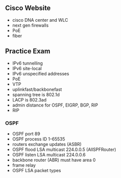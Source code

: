 ## Cisco Website
- cisco DNA center and WLC
- next gen firewalls 
- PoE
- fiber
## Practice Exam
- IPv6 tunnelling
- IPv6 site-local
- IPv6 unspecified addresses
- PoE
- VTP
- uplinkfast/backbonefast
- spanning tree is 802.1d
- LACP is 802.3ad
- admin distance for OSPF, EIGRP, BGP, RIP
- RIP
### OSPF
- OSPF port 89
- OSPF process ID 1-65535
- routers exchange updates (ASBR)
- OSPF flood LSA multicast 224.0.0.5 (AllSPFRouter)
- OSPF listen LSA multicast 224.0.0.6
- backbone router (ABR) must have area 0
- frame relay
- OSPF LSA packet types